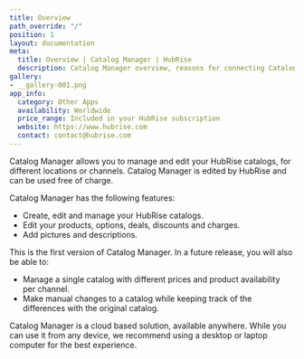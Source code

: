 ```yaml
---
title: Overview
path_override: "/"
position: 1
layout: documentation
meta:
  title: Overview | Catalog Manager | HubRise
  description: Catalog Manager overview, reasons for connecting Catalog Manager to HubRise and summary of integrated features. Create and manage catalogs and product details.
gallery:
- __gallery-001.png
app_info:
  category: Other Apps
  availability: Worldwide
  price_range: Included in your HubRise subscription
  website: https://www.hubrise.com
  contact: contact@hubrise.com
---
```


Catalog Manager allows you to manage and edit your HubRise catalogs, for different locations or channels. Catalog Manager is edited by HubRise and can be used free of charge.

Catalog Manager has the following features:

- Create, edit and manage your HubRise catalogs.
- Edit your products, options, deals, discounts and charges.
- Add pictures and descriptions.

This is the first version of Catalog Manager. In a future release, you will also be able to:

- Manage a single catalog with different prices and product availability per channel.
- Make manual changes to a catalog while keeping track of the differences with the original catalog.

Catalog Manager is a cloud based solution, available anywhere. While you can use it from any device, we recommend using a desktop or laptop computer for the best experience.
